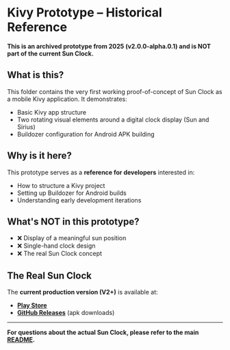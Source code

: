 # Kivy Prototype – Historical Reference

**This is an archived prototype from 2025 (v2.0.0-alpha.0.1) and is NOT part of the current Sun Clock.**

## What is this?

This folder contains the very first working proof-of-concept of Sun Clock as a mobile Kivy application. It demonstrates:
- Basic Kivy app structure
- Two rotating visual elements around a digital clock display (Sun and Sirius)
- Buildozer configuration for Android APK building

## Why is it here?

This prototype serves as a **reference for developers** interested in:
- How to structure a Kivy project
- Setting up Buildozer for Android builds
- Understanding early development iterations

## What's NOT in this prototype?

- ❌ Display of a meaningful sun position
- ❌ Single-hand clock design
- ❌ The real Sun Clock concept

## The Real Sun Clock

The **current production version (V2+)** is available at:
- **[Play Store](https://play.google.com/store/apps/details?id=de.ax12.zunclock)**
- **[GitHub Releases](https://github.com/gaxmann/suhr/releases)** (apk downloads)

---

**For questions about the actual Sun Clock, please refer to the main [README](https://github.com/gaxmann/suhr/tree/main).**